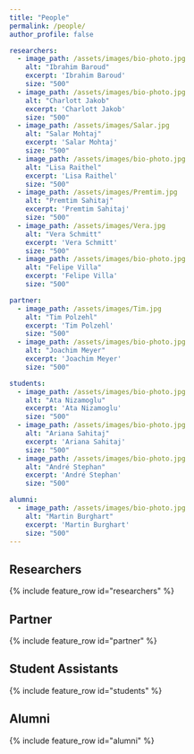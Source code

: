 ```yaml
---
title: "People"
permalink: /people/
author_profile: false

researchers:
  - image_path: /assets/images/bio-photo.jpg
    alt: "Ibrahim Baroud"
    excerpt: 'Ibrahim Baroud'
    size: "500"
  - image_path: /assets/images/bio-photo.jpg
    alt: "Charlott Jakob"
    excerpt: 'Charlott Jakob'
    size: "500"
  - image_path: /assets/images/Salar.jpg
    alt: "Salar Mohtaj"
    excerpt: 'Salar Mohtaj'
    size: "500"   
  - image_path: /assets/images/bio-photo.jpg
    alt: "Lisa Raithel"
    excerpt: 'Lisa Raithel'
    size: "500" 
  - image_path: /assets/images/Premtim.jpg
    alt: "Premtim Sahitaj"
    excerpt: 'Premtim Sahitaj'
    size: "500"
  - image_path: /assets/images/Vera.jpg
    alt: "Vera Schmitt"
    excerpt: 'Vera Schmitt'
    size: "500"
  - image_path: /assets/images/bio-photo.jpg
    alt: "Felipe Villa"
    excerpt: 'Felipe Villa'
    size: "500"

partner:
  - image_path: /assets/images/Tim.jpg
    alt: "Tim Polzehl"
    excerpt: 'Tim Polzehl'
    size: "500"
  - image_path: /assets/images/bio-photo.jpg
    alt: "Joachim Meyer"
    excerpt: 'Joachim Meyer'
    size: "500"  

students:
  - image_path: /assets/images/bio-photo.jpg
    alt: "Ata Nizamoglu"
    excerpt: 'Ata Nizamoglu'
    size: "500"
  - image_path: /assets/images/bio-photo.jpg
    alt: "Ariana Sahitaj"
    excerpt: 'Ariana Sahitaj'
    size: "500"
  - image_path: /assets/images/bio-photo.jpg
    alt: "André Stephan"
    excerpt: 'André Stephan'
    size: "500"   

alumni:
  - image_path: /assets/images/bio-photo.jpg
    alt: "Martin Burghart"
    excerpt: 'Martin Burghart'
    size: "500"
---
```




## Researchers

{% include feature_row id="researchers" %}

## Partner

{% include feature_row id="partner" %}

## Student Assistants

{% include feature_row id="students" %}

## Alumni

{% include feature_row id="alumni" %}

